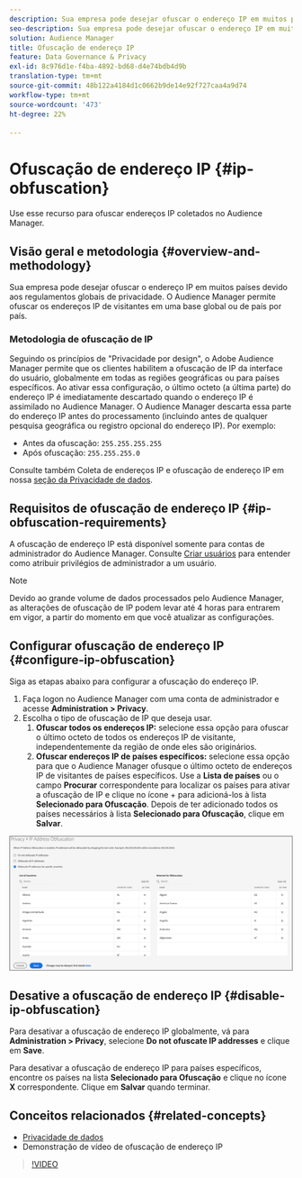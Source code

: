 ```yaml
---
description: Sua empresa pode desejar ofuscar o endereço IP em muitos países devido aos regulamentos globais de privacidade. O Audience Manager permite ofuscar os endereços IP de visitantes em uma base global ou de país por país.
seo-description: Sua empresa pode desejar ofuscar o endereço IP em muitos países devido aos regulamentos globais de privacidade. O Audience Manager permite ofuscar os endereços IP de visitantes em uma base global ou de país por país.
solution: Audience Manager
title: Ofuscação de endereço IP
feature: Data Governance & Privacy
exl-id: 8c976d1e-f4ba-4892-bd68-d4e74bdb4d9b
translation-type: tm+mt
source-git-commit: 48b122a4184d1c0662b9de14e92f727caa4a9d74
workflow-type: tm+mt
source-wordcount: '473'
ht-degree: 22%

---
```


# Ofuscação de endereço IP {#ip-obfuscation}

Use esse recurso para ofuscar endereços IP coletados no Audience Manager.

## Visão geral e metodologia {#overview-and-methodology}

Sua empresa pode desejar ofuscar o endereço IP em muitos países devido aos regulamentos globais de privacidade. O Audience Manager permite ofuscar os endereços IP de visitantes em uma base global ou de país por país.

### Metodologia de ofuscação de IP

Seguindo os princípios de &quot;Privacidade por design&quot;, o Adobe Audience Manager permite que os clientes habilitem a ofuscação de IP da interface do usuário, globalmente em todas as regiões geográficas ou para países específicos. Ao ativar essa configuração, o último octeto (a última parte) do endereço IP é imediatamente descartado quando o endereço IP é assimilado no Audience Manager. O Audience Manager descarta essa parte do endereço IP antes do processamento (incluindo antes de qualquer pesquisa geográfica ou registro opcional do endereço IP). Por exemplo:

* Antes da ofuscação: `255.255.255.255`
* Após ofuscação: `255.255.255.0`

Consulte também Coleta de endereços IP e ofuscação de endereço IP em nossa [seção da Privacidade de dados](/help/using/overview/data-security-and-privacy/data-privacy.md).

## Requisitos de ofuscação de endereço IP {#ip-obfuscation-requirements}

A ofuscação de endereço IP está disponível somente para contas de administrador do Audience Manager. Consulte [Criar usuários](/help/using/features/administration/administration-overview.md#create-users) para entender como atribuir privilégios de administrador a um usuário.

>[!NOTE]
>
> Devido ao grande volume de dados processados pelo Audience Manager, as alterações de ofuscação de IP podem levar até 4 horas para entrarem em vigor, a partir do momento em que você atualizar as configurações.

## Configurar ofuscação de endereço IP {#configure-ip-obfuscation}

Siga as etapas abaixo para configurar a ofuscação do endereço IP.

1. Faça logon no Audience Manager com uma conta de administrador e acesse **Administration > Privacy**.
2. Escolha o tipo de ofuscação de IP que deseja usar.
   1. **Ofuscar todos os endereços IP:** selecione essa opção para ofuscar o último octeto de todos os endereços IP de visitante, independentemente da região de onde eles são originários.
   2. **Ofuscar endereços IP de países específicos:** selecione essa opção para que o Audience Manager ofusque o último octeto de endereços IP de visitantes de países específicos. Use a **Lista de países** ou o campo **Procurar** correspondente para localizar os países para ativar a ofuscação de IP e clique no ícone + para adicioná-los à lista **Selecionado para Ofuscação**. Depois de ter adicionado todos os países necessários à lista **Selecionado para Ofuscação**, clique em **Salvar**.

![](assets/ip-obfuscation.png)

## Desative a ofuscação de endereço IP {#disable-ip-obfuscation}

Para desativar a ofuscação de endereço IP globalmente, vá para **Administration > Privacy**, selecione **Do not ofuscate IP addresses** e clique em **Save**.

Para desativar a ofuscação de endereço IP para países específicos, encontre os países na lista **Selecionado para Ofuscação** e clique no ícone **X** correspondente. Clique em **Salvar** quando terminar.

## Conceitos relacionados {#related-concepts}

* [Privacidade de dados](/help/using/overview/data-security-and-privacy/data-privacy.md)
* Demonstração de vídeo de ofuscação de endereço IP
>[!VIDEO](https://video.tv.adobe.com/v/27218/)
